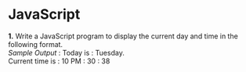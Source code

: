 # JavaScript
**1.** Write a JavaScript program to display the current day and time in the following format.  
*Sample Output* : Today is : Tuesday.   
Current time is : 10 PM : 30 : 38
